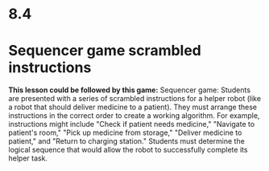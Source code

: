 # 8.4

# Sequencer game scrambled instructions

**This lesson could be followed by this game:**
Sequencer game: Students are presented with a series of scrambled instructions for a helper robot (like a robot that should deliver medicine to a patient). They must arrange these instructions in the correct order to create a working algorithm. For example, instructions might include "Check if patient needs medicine," "Navigate to patient's room," "Pick up medicine from storage," "Deliver medicine to patient," and "Return to charging station." Students must determine the logical sequence that would allow the robot to successfully complete its helper task.

